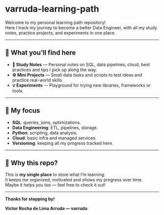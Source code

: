 # varruda-learning-path

Welcome to my personal learning path repository!  
Here I track my journey to become a better Data Engineer, with all my study notes, practice projects, and experiments in one place.

---

## 📌 What you’ll find here

- **📒 Study Notes** — Personal notes on SQL, data pipelines, cloud, best practices and tips I pick up along the way.
- **⚙️ Mini Projects** — Small data tasks and scripts to test ideas and practice real-world skills.
- **💡 Experiments** — Playground for trying new libraries, frameworks or tools.

---

## 🎯 My focus

- **SQL**: queries, joins, optimizations.
- **Data Engineering**: ETL, pipelines, storage.
- **Python**: scripting, data analysis.
- **Cloud**: basic infra and managed services.
- **Versioning**: keeping all my progress tracked here.

---

## 📖 Why this repo?

This is **my single place** to store what I’m learning.  
It keeps me organized, motivated and shows my progress over time.  
Maybe it helps you too — feel free to check it out!

---

**Thanks for stopping by!**

**Victor Rocha de Lima Arruda — varruda**
